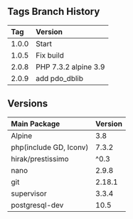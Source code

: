 ## Tags Branch History

Tag          | Version
:------------|:----------
 1.0.0       | Start
 1.0.5       | Fix build
 2.0.8       | PHP 7.3.2 alpine 3.9
 2.0.9       | add pdo_dblib
 
## Versions
Main Package  | Version
:-------------|:----------
 Alpine       | 3.8
 php(include GD, Iconv)       | 7.3.2
 hirak/prestissimo       | ^0.3
 nano       | 2.9.8
 git       | 2.18.1
 supervisor       | 3.3.4
 postgresql-dev       | 10.5
